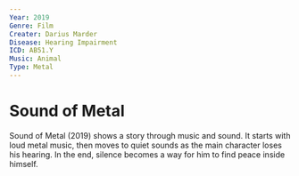 ```yaml
---
Year: 2019
Genre: Film
Creater: Darius Marder
Disease: Hearing Impairment
ICD: AB51.Y
Music: Animal
Type: Metal
---
```


# Sound of Metal


Sound of Metal (2019) shows a story through music and sound. It starts with loud metal music, then moves to quiet sounds as the main character loses his hearing. In the end, silence becomes a way for him to find peace inside himself.
